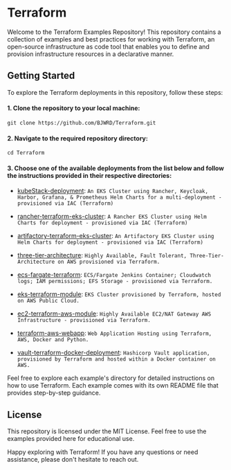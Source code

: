 # Terraform

Welcome to the Terraform Examples Repository! This repository contains a collection of examples and best practices for working with Terraform, an open-source infrastructure as code tool that enables you to define and provision infrastructure resources in a declarative manner.

## Getting Started
To explore the Terraform deployments in this repository, follow these steps:

#### 1.	Clone the repository to your local machine:
    git clone https://github.com/BJWRD/Terraform.git
  
#### 2. Navigate to the required repository directory:
    cd Terraform
  
#### 3. Choose one of the available deployments from the list below and follow the instructions provided in their respective directories:

* [kubeStack-deployment](https://github.com/BJWRD/rancher-terraform-eks-cluster): `An EKS Cluster using Rancher, Keycloak, Harbor, Grafana, & Prometheus Helm Charts for a multi-deployment - provisioned via IAC (Terraform)`

* [rancher-terraform-eks-cluster](https://github.com/BJWRD/rancher-terraform-eks-cluster): `A Rancher EKS Cluster using Helm Charts for deployment - provisioned via IAC (Terraform)`

* [artifactory-terraform-eks-cluster](https://github.com/BJWRD/Terraform/artifactory-terraform-eks-cluster): `An Artifactory EKS Cluster using Helm Charts for deployment - provisioned via IAC (Terraform)` 

* [three-tier-architecture](https://github.com/BJWRD/Terraform/three-tier-architecture): `Highly Available, Fault Tolerant, Three-Tier-Architecture on AWS provisioned via Terraform.`

* [ecs-fargate-terraform](https://github.com/Terraform/ecs-fargate-terraform): `ECS/Fargate Jenkins Container; Cloudwatch logs; IAM permissions; EFS Storage - provisioned via Terraform.` 
 
* [eks-terraform-module](https://github.com/BJWRD/eks-terraform-aws-module): `EKS Cluster provisioned by Terraform, hosted on AWS Public Cloud.`

* [ec2-terraform-aws-module](https://github.com/BJWRD/ec2-terraform-aws-module): `Highly Available EC2/NAT Gateway AWS Infrastructure - provisioned via Terraform.` 

* [terraform-aws-webapp](https://github.com/BJWRD/terraform-aws-webapp): `Web Application Hosting using Terraform, AWS, Docker and Python.` 
 
* [vault-terraform-docker-deployment](https://github.com/BJWRD/vault-terraform-docker-deployment): `Hashicorp Vault application, provisioned by Terraform and hosted within a Docker container on AWS.`
  
Feel free to explore each example's directory for detailed instructions on how to use Terraform. Each example comes with its own README file that provides step-by-step guidance.

## License
This repository is licensed under the MIT License. Feel free to use the examples provided here for educational use.

Happy exploring with Terraform! If you have any questions or need assistance, please don't hesitate to reach out.
